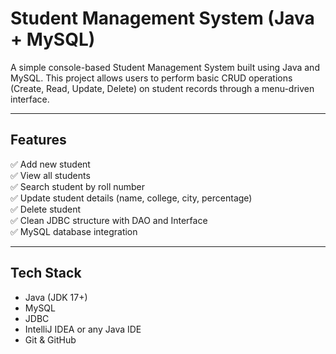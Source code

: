 #  Student Management System (Java + MySQL)

A simple console-based Student Management System built using Java and MySQL. This project allows users to perform basic CRUD operations (Create, Read, Update, Delete) on student records through a menu-driven interface.

---

##  Features

✅ Add new student  
✅ View all students  
✅ Search student by roll number  
✅ Update student details (name, college, city, percentage)  
✅ Delete student  
✅ Clean JDBC structure with DAO and Interface  
✅ MySQL database integration

---

##  Tech Stack

- Java (JDK 17+)
- MySQL
- JDBC
- IntelliJ IDEA or any Java IDE
- Git & GitHub





